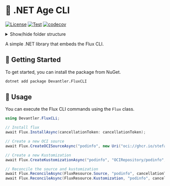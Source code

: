 # 🔑 .NET Age CLI

[![License](https://img.shields.io/badge/License-Apache_2.0-blue.svg)](https://opensource.org/licenses/Apache-2.0)
[![Test](https://github.com/devantler/dotnet-flux-cli/actions/workflows/test.yaml/badge.svg)](https://github.com/devantler/dotnet-flux-cli/actions/workflows/test.yaml)
[![codecov](https://codecov.io/gh/devantler/dotnet-flux-cli/graph/badge.svg?token=RhQPb4fE7z)](https://codecov.io/gh/devantler/dotnet-flux-cli)

<details>
  <summary>Show/hide folder structure</summary>

<!-- readme-tree start -->

```
.
├── .github
│   ├── scripts
│   └── workflows
├── Devantler.FluxCLI
│   └── runtimes
│       ├── linux-arm64
│       │   └── native
│       ├── linux-x64
│       │   └── native
│       ├── osx-arm64
│       │   └── native
│       ├── osx-x64
│       │   └── native
│       └── win-x64
│           └── native
└── Devantler.FluxCLI.Tests
    └── FluxTests

17 directories
```

<!-- readme-tree end -->

</details>

A simple .NET library that embeds the Flux CLI.

## 🚀 Getting Started

To get started, you can install the package from NuGet.

```bash
dotnet add package Devantler.FluxCLI
```

## 📝 Usage

You can execute the Flux CLI commands using the `Flux` class.

```csharp
using Devantler.FluxCLi;

// Install flux
await Flux.InstallAsync(cancellationToken: cancellationToken);

// Create a new OCI source
await Flux.CreateOCISourceAsync("podinfo", new Uri("oci://ghcr.io/stefanprodan/manifests/podinfo"));

// Create a new Kustomization
await Flux.CreateKustomizationAsync("podinfo", "OCIRepository/podinfo", "");

// Reconcile the source and kustomization
await Flux.ReconcileAsync(FluxResource.Source, "podinfo", cancellationToken: cancellationToken);
await Flux.ReconcileAsync(FluxResource.Kustomization, "podinfo", cancellationToken: cancellationToken);

```
